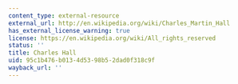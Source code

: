 ```yaml
---
content_type: external-resource
external_url: http://en.wikipedia.org/wiki/Charles_Martin_Hall
has_external_license_warning: true
license: https://en.wikipedia.org/wiki/All_rights_reserved
status: ''
title: Charles Hall
uid: 95c1b476-b013-4d53-98b5-2dad0f318c9f
wayback_url: ''
---
```

